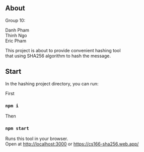 ## About
Group 10:

Danh Pham\
Thinh Ngo\
Eric Pham

This project is about to provide convenient hashing tool\
that using SHA256 algorithm to hash the message.

## Start

In the hashing project directory, you can run:

First
### `npm i`

Then
### `npm start`

Runs this tool in your browser.\
Open at [http://localhost:3000](http://localhost:3000)
or https://cs166-sha256.web.app/





